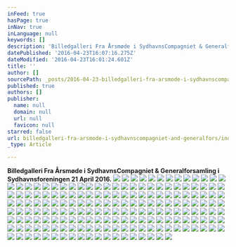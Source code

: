 ```yaml
---
inFeed: true
hasPage: true
inNav: true
inLanguage: null
keywords: []
description: 'Billedgalleri Fra Årsmøde i SydhavnsCompagniet & Generalforsamling i Sydhavnsforeningen 21 April 2016.'
datePublished: '2016-04-23T16:07:16.275Z'
dateModified: '2016-04-23T16:01:24.601Z'
title: ''
author: []
sourcePath: _posts/2016-04-23-billedgalleri-fra-arsmode-i-sydhavnscompagniet-and-generalfors.md
published: true
authors: []
publisher:
  name: null
  domain: null
  url: null
  favicon: null
starred: false
url: billedgalleri-fra-arsmode-i-sydhavnscompagniet-and-generalfors/index.html
_type: Article

---
```

**Billedgalleri Fra Årsmøde i SydhavnsCompagniet & Generalforsamling i Sydhavnsforeningen 21 April 2016\.**
![](https://the-grid-user-content.s3-us-west-2.amazonaws.com/f48edaff-24f0-4551-8d4f-9e8340451ca9.jpg)
![](https://the-grid-user-content.s3-us-west-2.amazonaws.com/6069739c-6548-4921-8fb4-98d098b6dfe6.jpg)
![](https://the-grid-user-content.s3-us-west-2.amazonaws.com/86bb2ca2-ecd7-4bb8-80ab-3306717c28e7.jpg)
![](https://the-grid-user-content.s3-us-west-2.amazonaws.com/221480e1-fff1-48a8-80d0-b8285bcada64.jpg)
![](https://the-grid-user-content.s3-us-west-2.amazonaws.com/99b42726-6d87-46cb-aff1-fb2454f74e59.jpg)
![](https://the-grid-user-content.s3-us-west-2.amazonaws.com/93d2a5b1-fe0c-4954-83de-e3d89789e352.jpg)
![](https://the-grid-user-content.s3-us-west-2.amazonaws.com/e7ea3421-4bec-4512-aa8f-6d1298c50c63.jpg)
![](https://the-grid-user-content.s3-us-west-2.amazonaws.com/bd011ade-a39c-47e9-8803-46c8ef5dae05.jpg)
![](https://the-grid-user-content.s3-us-west-2.amazonaws.com/60477ecd-b894-4991-8d18-705dbea64177.jpg)
![](https://the-grid-user-content.s3-us-west-2.amazonaws.com/66cbe1cd-ae12-4c3a-ab0c-df12f32d0769.jpg)
![](https://the-grid-user-content.s3-us-west-2.amazonaws.com/692bb932-1ed1-4fff-9b01-27e6c2976976.jpg)
![](https://the-grid-user-content.s3-us-west-2.amazonaws.com/e03a23e7-b740-43fb-ad29-e627f6ec3550.jpg)
![](https://the-grid-user-content.s3-us-west-2.amazonaws.com/592f087e-52d3-4a1a-9205-0b249259088a.jpg)
![](https://the-grid-user-content.s3-us-west-2.amazonaws.com/7e94fb42-720c-4d73-9464-a50822d97ad7.jpg)
![](https://the-grid-user-content.s3-us-west-2.amazonaws.com/7856d9fa-d5e5-42f6-af54-fd8a5206342f.jpg)
![](https://the-grid-user-content.s3-us-west-2.amazonaws.com/e37e297f-1fc2-4038-bff5-dc55cbe445e9.jpg)
![](https://the-grid-user-content.s3-us-west-2.amazonaws.com/fb8fa1f5-8aa5-43af-9e0c-792435737060.jpg)
![](https://the-grid-user-content.s3-us-west-2.amazonaws.com/8c1f8687-93c6-4173-9719-60b0309511d8.jpg)
![](https://the-grid-user-content.s3-us-west-2.amazonaws.com/c641dd66-c2a1-46d4-a151-28de7e2e80b9.jpg)
![](https://the-grid-user-content.s3-us-west-2.amazonaws.com/6b4f8ade-2aa8-4d9d-b4d0-a1eb118afacb.jpg)
![](https://the-grid-user-content.s3-us-west-2.amazonaws.com/4111d155-40be-4575-8067-64e08d147516.jpg)
![](https://the-grid-user-content.s3-us-west-2.amazonaws.com/9cdce438-f035-47e8-8e5b-44efbb325768.jpg)
![](https://the-grid-user-content.s3-us-west-2.amazonaws.com/18220e62-750c-4cc4-a009-66c6fbb69472.jpg)
![](https://the-grid-user-content.s3-us-west-2.amazonaws.com/708ae64c-9432-462b-a638-2441b3c594db.jpg)
![](https://the-grid-user-content.s3-us-west-2.amazonaws.com/2428f4a1-c173-47c3-aeb3-ed9b5ad89500.jpg)
![](https://the-grid-user-content.s3-us-west-2.amazonaws.com/07dfc016-84cf-4e64-b511-66a0e18e8ca4.jpg)
![](https://the-grid-user-content.s3-us-west-2.amazonaws.com/08f8baa6-6d5d-4754-9197-034d5869123e.jpg)
![](https://the-grid-user-content.s3-us-west-2.amazonaws.com/3f94a1ca-5334-4c68-8b18-93a9fee74baf.jpg)
![](https://the-grid-user-content.s3-us-west-2.amazonaws.com/69a578b7-60e7-4684-871b-960ae34b7192.jpg)
![](https://the-grid-user-content.s3-us-west-2.amazonaws.com/63c2ed65-1821-462e-b7fb-9120150fdd36.jpg)
![](https://the-grid-user-content.s3-us-west-2.amazonaws.com/525765fb-e9d3-40a9-9fff-c3f002028865.jpg)
![](https://the-grid-user-content.s3-us-west-2.amazonaws.com/a08f885e-ab26-4996-9b80-950f166f3a66.jpg)
![](https://the-grid-user-content.s3-us-west-2.amazonaws.com/e66188ea-4533-4c6e-a706-4e334390b329.jpg)
![](https://the-grid-user-content.s3-us-west-2.amazonaws.com/662b2470-118f-4c96-8b0b-ef7c92ab2341.jpg)
![](https://the-grid-user-content.s3-us-west-2.amazonaws.com/d2da2a7a-7581-47b4-b68d-2eb72b0dd27b.jpg)
![](https://the-grid-user-content.s3-us-west-2.amazonaws.com/034bb8e4-aa57-4177-bd0e-8a36f285d71b.jpg)
![](https://the-grid-user-content.s3-us-west-2.amazonaws.com/1eb5fe35-b350-4db2-b026-3607fbdbef9b.jpg)
![](https://the-grid-user-content.s3-us-west-2.amazonaws.com/34d48874-cc82-4d6a-b46c-adcd98d9a497.jpg)
![](https://the-grid-user-content.s3-us-west-2.amazonaws.com/7dbb417c-3113-450e-9ed9-2b8b4df23f53.jpg)
![](https://the-grid-user-content.s3-us-west-2.amazonaws.com/d0651dd5-eb2d-4605-8d4e-b04835321dc0.jpg)
![](https://the-grid-user-content.s3-us-west-2.amazonaws.com/4407b730-f888-4835-bd24-579b24066d91.jpg)
![](https://the-grid-user-content.s3-us-west-2.amazonaws.com/29df46cc-3149-4a5e-9253-e7973e0dd40f.jpg)
![](https://the-grid-user-content.s3-us-west-2.amazonaws.com/fa726689-37f5-4ec4-a3bb-fba3a92c556b.jpg)
![](https://the-grid-user-content.s3-us-west-2.amazonaws.com/3e65106c-7de2-4fb7-b3c3-eaf071a14205.jpg)
![](https://the-grid-user-content.s3-us-west-2.amazonaws.com/d74457ba-747e-4fb9-a350-fb83715fab66.jpg)
![](https://the-grid-user-content.s3-us-west-2.amazonaws.com/e561f709-b1e2-4992-bbd1-64c8342b7f6c.jpg)
![](https://the-grid-user-content.s3-us-west-2.amazonaws.com/a6d5ffec-42c0-495c-b59c-2e33632dac2d.jpg)
![](https://the-grid-user-content.s3-us-west-2.amazonaws.com/6867ef3d-02a9-4953-b5d2-0da9e4e14a25.jpg)
![](https://the-grid-user-content.s3-us-west-2.amazonaws.com/04ce9e21-c6f3-4fe8-a025-9910866fa655.jpg)
![](https://the-grid-user-content.s3-us-west-2.amazonaws.com/838812ec-f9b5-460b-b564-c0ea29cb4df6.jpg)
![](https://the-grid-user-content.s3-us-west-2.amazonaws.com/c86308b5-ca3d-47ad-a844-b86c91eee6d8.jpg)
![](https://the-grid-user-content.s3-us-west-2.amazonaws.com/76762453-c62a-4fd7-8af5-a05b335f4a75.jpg)
![](https://the-grid-user-content.s3-us-west-2.amazonaws.com/3f0f014f-a466-4a48-8cca-f6295b5e25df.jpg)
![](https://the-grid-user-content.s3-us-west-2.amazonaws.com/800cba1b-6e4f-44b7-8940-d895f6bb155b.jpg)
![](https://the-grid-user-content.s3-us-west-2.amazonaws.com/e6b9ce38-0ba5-4028-b0b5-1e66fb118800.jpg)
![](https://the-grid-user-content.s3-us-west-2.amazonaws.com/1706c6e0-666c-4a75-9e29-e7bd7577fced.jpg)
![](https://the-grid-user-content.s3-us-west-2.amazonaws.com/5c3c9c02-9190-4826-a9b5-f52e55de6f26.jpg)
![](https://the-grid-user-content.s3-us-west-2.amazonaws.com/377885ee-90ab-4d27-a056-f4ce0f5589e3.jpg)
![](https://the-grid-user-content.s3-us-west-2.amazonaws.com/30e5c1ef-a97a-4346-a3d8-0d4029b68ce7.jpg)
![](https://the-grid-user-content.s3-us-west-2.amazonaws.com/a8839abf-9d6f-456f-8ac7-f279aeab90b7.jpg)
![](https://the-grid-user-content.s3-us-west-2.amazonaws.com/524147ac-f177-4fd2-8a94-28461bd7f547.jpg)
![](https://the-grid-user-content.s3-us-west-2.amazonaws.com/5accadd9-c521-49dc-9947-9a5fc0ede687.jpg)
![](https://the-grid-user-content.s3-us-west-2.amazonaws.com/54c75039-e0f5-4746-b608-cbba19d3792f.jpg)
![](https://the-grid-user-content.s3-us-west-2.amazonaws.com/03fe4665-5000-4e6b-816e-db69ba7d4b5d.jpg)
![](https://the-grid-user-content.s3-us-west-2.amazonaws.com/bb55bdce-ade8-4149-906c-f496eba47a14.jpg)
![](https://the-grid-user-content.s3-us-west-2.amazonaws.com/2b12a733-c214-4009-b576-e2400a6f7e09.jpg)
![](https://the-grid-user-content.s3-us-west-2.amazonaws.com/5d3a430c-e3c0-451a-8288-24bdbb600f70.jpg)
![](https://the-grid-user-content.s3-us-west-2.amazonaws.com/9dfbe79e-1f97-4350-99d4-05742acbd970.jpg)
![](https://the-grid-user-content.s3-us-west-2.amazonaws.com/24ccc2ea-41b9-4210-8ae5-5aadc7b486a1.jpg)
![](https://the-grid-user-content.s3-us-west-2.amazonaws.com/b43b9c69-817d-4fd8-8f80-1909ff60baa8.jpg)
![](https://the-grid-user-content.s3-us-west-2.amazonaws.com/f3b32efd-571c-4375-bc62-ab73fb62579f.jpg)
![](https://the-grid-user-content.s3-us-west-2.amazonaws.com/7daf1be8-1afe-4ef9-b280-1d3d2d04097b.jpg)
![](https://the-grid-user-content.s3-us-west-2.amazonaws.com/badbb2a8-73de-469e-8928-1b93123fb41d.jpg)
![](https://the-grid-user-content.s3-us-west-2.amazonaws.com/bae92df0-04dc-4b7d-af6b-44be124592c1.jpg)
![](https://the-grid-user-content.s3-us-west-2.amazonaws.com/00142b9f-fe58-4668-89a5-eaa013f0cbc5.jpg)
![](https://the-grid-user-content.s3-us-west-2.amazonaws.com/63d546f9-c1dc-4d9f-963e-1d322c3e50f5.jpg)
![](https://the-grid-user-content.s3-us-west-2.amazonaws.com/ebd3c991-aa87-41f6-9caa-dcb7b46462ba.jpg)
![](https://the-grid-user-content.s3-us-west-2.amazonaws.com/44ec7260-d895-4931-bdaa-5f6975a1c0b7.jpg)
![](https://the-grid-user-content.s3-us-west-2.amazonaws.com/2c80bf0e-bc5e-474d-9442-24aa5ea13c76.jpg)
![](https://the-grid-user-content.s3-us-west-2.amazonaws.com/bfcd1458-df37-45ca-a656-cdf8de1557d6.jpg)
![](https://the-grid-user-content.s3-us-west-2.amazonaws.com/0ccc7403-e226-4a16-8686-baff50bc1238.jpg)
![](https://the-grid-user-content.s3-us-west-2.amazonaws.com/5334900a-8255-4105-874d-fdc9811c5156.jpg)
![](https://the-grid-user-content.s3-us-west-2.amazonaws.com/bbabddd1-914c-4c81-a9ee-3d7b338f8006.jpg)
![](https://the-grid-user-content.s3-us-west-2.amazonaws.com/80215c15-9a16-4267-a39d-5a4d61d7b73f.jpg)
![](https://the-grid-user-content.s3-us-west-2.amazonaws.com/d7e89c0a-18a3-4397-8994-21d7ff37b2a9.jpg)
![](https://the-grid-user-content.s3-us-west-2.amazonaws.com/f65d621f-9901-49cd-828a-19a9c8b92dd3.jpg)
![](https://the-grid-user-content.s3-us-west-2.amazonaws.com/7088a4c7-c96b-4265-8b1c-67eeb5eb4fb7.jpg)
![](https://the-grid-user-content.s3-us-west-2.amazonaws.com/d2f2c289-68cb-45f6-9234-63766608edff.jpg)
![](https://the-grid-user-content.s3-us-west-2.amazonaws.com/6f4ada6a-8fa9-40b2-b8be-ce2194a510a5.jpg)
![](https://the-grid-user-content.s3-us-west-2.amazonaws.com/1b9fed7e-9b92-4a77-a6e8-6dc36b1dbc5f.jpg)
![](https://the-grid-user-content.s3-us-west-2.amazonaws.com/6888bb5c-2f56-49d5-9cb1-7df814b31ae3.jpg)
![](https://the-grid-user-content.s3-us-west-2.amazonaws.com/b2c1326f-3944-4843-b923-9aa935b9a34f.jpg)
![](https://the-grid-user-content.s3-us-west-2.amazonaws.com/6c07dd95-12fb-479f-b454-49594e367c29.jpg)
![](https://the-grid-user-content.s3-us-west-2.amazonaws.com/b8a4a405-dc14-47a0-9ddd-87943d6737c4.jpg)
![](https://the-grid-user-content.s3-us-west-2.amazonaws.com/fb78f2ca-1bf5-4b90-8166-8379eeed1237.jpg)
![](https://the-grid-user-content.s3-us-west-2.amazonaws.com/8f34680d-7000-4ada-8b8a-29ebcc3a5de8.jpg)
![](https://the-grid-user-content.s3-us-west-2.amazonaws.com/fd84cb3d-338a-4054-bf61-8c7ba8d6e562.jpg)
![](https://the-grid-user-content.s3-us-west-2.amazonaws.com/af767c7c-31d1-455f-a184-5d2f5951e564.jpg)
![](https://the-grid-user-content.s3-us-west-2.amazonaws.com/3638d755-0cdd-4c9a-bcfd-730f79ebba4d.jpg)
![](https://the-grid-user-content.s3-us-west-2.amazonaws.com/f2cea5ef-ac23-4596-8a95-e58cdb97edeb.jpg)
![](https://the-grid-user-content.s3-us-west-2.amazonaws.com/63722f9d-aa5d-4c52-bfd9-96544429105e.jpg)
![](https://the-grid-user-content.s3-us-west-2.amazonaws.com/dadf2055-ceae-4b99-81b6-42420682cdd3.jpg)
![](https://the-grid-user-content.s3-us-west-2.amazonaws.com/6e0e81a0-4d11-4e7a-809c-92ec17831a25.jpg)
![](https://the-grid-user-content.s3-us-west-2.amazonaws.com/fb1f349f-616c-443f-b38a-e34c545468fc.jpg)
![](https://the-grid-user-content.s3-us-west-2.amazonaws.com/ef88e4b8-89cb-4794-9eee-048970f2e27a.jpg)
![](https://the-grid-user-content.s3-us-west-2.amazonaws.com/eaaccb1d-13e8-4f10-a666-4c74b25f46fd.jpg)
![](https://the-grid-user-content.s3-us-west-2.amazonaws.com/0249ce8a-970c-4c08-a301-758260a642ab.jpg)
![](https://the-grid-user-content.s3-us-west-2.amazonaws.com/49d736a9-5787-4343-8b74-83e5dcb3009f.jpg)
![](https://the-grid-user-content.s3-us-west-2.amazonaws.com/8fdd144a-13a8-4346-867d-3b256f299e33.jpg)
![](https://the-grid-user-content.s3-us-west-2.amazonaws.com/7b8e7427-fd9f-4a56-9d08-c248e87bee19.jpg)
![](https://the-grid-user-content.s3-us-west-2.amazonaws.com/eecd36b5-35b9-4df8-bbd3-80ffc36f8d2d.jpg)
![](https://the-grid-user-content.s3-us-west-2.amazonaws.com/fb4e39c2-fc13-4e94-8533-cf8a8aa11c98.jpg)
![](https://the-grid-user-content.s3-us-west-2.amazonaws.com/0e619a8b-6eea-4a23-88f3-591ed7a31ed5.jpg)
![](https://the-grid-user-content.s3-us-west-2.amazonaws.com/259e29a3-3859-47f6-a6e5-2170af89247d.jpg)
![](https://the-grid-user-content.s3-us-west-2.amazonaws.com/2efb54fa-38ad-41fb-953f-2d7510be1e06.jpg)
![](https://the-grid-user-content.s3-us-west-2.amazonaws.com/52cf5212-b63b-47bd-bb6a-b84ab5dde84b.jpg)
![](https://the-grid-user-content.s3-us-west-2.amazonaws.com/9c024ea1-530b-483f-b0ea-6657b907025f.jpg)
![](https://the-grid-user-content.s3-us-west-2.amazonaws.com/bf8ce232-ebc6-40cc-b4cf-52af9ba95ba0.jpg)
![](https://the-grid-user-content.s3-us-west-2.amazonaws.com/1a17024a-5a04-4f31-b1fb-e40c11c4d289.jpg)
![](https://the-grid-user-content.s3-us-west-2.amazonaws.com/02df5e27-30bf-46f0-9983-cd84e1632184.jpg)
![](https://the-grid-user-content.s3-us-west-2.amazonaws.com/71ac7484-f71d-4278-baf5-1038ca0b9441.jpg)
![](https://the-grid-user-content.s3-us-west-2.amazonaws.com/33be4a9f-a3fa-41db-bb87-32b43b24eea5.jpg)
![](https://the-grid-user-content.s3-us-west-2.amazonaws.com/db725033-34d9-46f7-b3f1-c5ac9d54d0ce.jpg)
![](https://the-grid-user-content.s3-us-west-2.amazonaws.com/31a36ec7-10e4-4acc-8998-9b14a297a677.jpg)
![](https://the-grid-user-content.s3-us-west-2.amazonaws.com/b5b36acf-dec4-49c8-b84e-510a0ce33957.jpg)
![](https://the-grid-user-content.s3-us-west-2.amazonaws.com/6aae3206-c0b4-4527-9872-67aea65d31d3.jpg)
![](https://the-grid-user-content.s3-us-west-2.amazonaws.com/7eda8cf8-b1e4-434d-82db-92622fdfbd31.jpg)
![](https://the-grid-user-content.s3-us-west-2.amazonaws.com/0ed79f28-14c3-4739-8488-b3c0e884baed.jpg)
![](https://the-grid-user-content.s3-us-west-2.amazonaws.com/931d434d-c056-45f7-b60b-9c733ae84139.jpg)
![](https://the-grid-user-content.s3-us-west-2.amazonaws.com/5a0e6c10-ed01-47c4-b2dd-9743035712cb.jpg)
![](https://the-grid-user-content.s3-us-west-2.amazonaws.com/c7607ca6-8afa-44b1-93cb-7ad0c46afe54.jpg)
![](https://the-grid-user-content.s3-us-west-2.amazonaws.com/82e8d848-44f7-4457-ac48-eeffb21096c0.jpg)
![](https://the-grid-user-content.s3-us-west-2.amazonaws.com/ddb4d138-2a31-49d8-b54a-c794c4c09a85.jpg)
![](https://the-grid-user-content.s3-us-west-2.amazonaws.com/6444894d-9da8-42bb-bd63-63abadcd6a8d.jpg)
![](https://the-grid-user-content.s3-us-west-2.amazonaws.com/ec4ac333-4ddb-4125-adab-f4a962f39eb4.jpg)
![](https://the-grid-user-content.s3-us-west-2.amazonaws.com/d62fc31d-1ada-49e6-9cab-fb4b3a746793.jpg)
![](https://the-grid-user-content.s3-us-west-2.amazonaws.com/c7e631f6-3c09-4746-9cc1-50dc0b6abf29.jpg)
![](https://the-grid-user-content.s3-us-west-2.amazonaws.com/3deb200a-1ceb-4154-afce-f00a20ff05d5.jpg)
![](https://the-grid-user-content.s3-us-west-2.amazonaws.com/a5519485-1a90-42a3-9876-b0c24d56ed4f.jpg)
![](https://the-grid-user-content.s3-us-west-2.amazonaws.com/e41e697c-4ef2-4fa8-b7ce-6d42f4bbbad0.jpg)
![](https://the-grid-user-content.s3-us-west-2.amazonaws.com/a7821a77-e9a8-423a-b4d3-fdb0fa00e990.jpg)
![](https://the-grid-user-content.s3-us-west-2.amazonaws.com/01ba289b-cdf8-4799-8fa5-c771245420d4.jpg)
![](https://the-grid-user-content.s3-us-west-2.amazonaws.com/51e327ca-5c56-4977-a47b-433a1704ee14.jpg)
![](https://the-grid-user-content.s3-us-west-2.amazonaws.com/d2eb25bc-f5f3-4e77-bbad-3a764882080b.jpg)
![](https://the-grid-user-content.s3-us-west-2.amazonaws.com/3aff0e19-f928-4ed4-9b0a-bb2b9ec9750f.jpg)
![](https://the-grid-user-content.s3-us-west-2.amazonaws.com/2c8e3a5b-231e-4c39-9e98-193541ff5de5.jpg)
![](https://the-grid-user-content.s3-us-west-2.amazonaws.com/8dc8f385-effa-4a23-add4-f19cd6291f8e.jpg)
![](https://the-grid-user-content.s3-us-west-2.amazonaws.com/6a9dff77-0d14-4259-bcae-6c30fce9fe04.jpg)
![](https://the-grid-user-content.s3-us-west-2.amazonaws.com/821bac5a-c33a-406e-b910-bfa8b6e916dc.jpg)
![](https://the-grid-user-content.s3-us-west-2.amazonaws.com/d907a086-3729-4964-a560-c9ffe1c0c250.jpg)
![](https://the-grid-user-content.s3-us-west-2.amazonaws.com/385c1c72-b50a-4173-b3b1-259173202ee0.jpg)
![](https://the-grid-user-content.s3-us-west-2.amazonaws.com/f70f3aa0-5ffe-45a7-b95d-80bc0626f322.jpg)
![](https://the-grid-user-content.s3-us-west-2.amazonaws.com/3f2ba4ec-df38-4511-956e-9c588e246557.jpg)
![](https://the-grid-user-content.s3-us-west-2.amazonaws.com/91dfacf5-f2f7-4d07-a62a-c71fa07a96c4.jpg)
![](https://the-grid-user-content.s3-us-west-2.amazonaws.com/c270fcba-6162-4409-80b2-f972d7c87a54.jpg)
![](https://the-grid-user-content.s3-us-west-2.amazonaws.com/76087f47-8ade-4008-a807-6935bdb27a71.jpg)
![](https://the-grid-user-content.s3-us-west-2.amazonaws.com/b23c5118-db8e-4fe3-abc3-0b7f34181172.jpg)
![](https://the-grid-user-content.s3-us-west-2.amazonaws.com/010462bc-b3d4-4d88-bafc-c605c9e4b65e.jpg)
![](https://the-grid-user-content.s3-us-west-2.amazonaws.com/42de9ae5-1ea7-439e-bba1-13f2c0a33951.jpg)
![](https://the-grid-user-content.s3-us-west-2.amazonaws.com/3a578a0b-efa3-488c-a295-8ed35efca102.jpg)
![](https://the-grid-user-content.s3-us-west-2.amazonaws.com/ac8a4a5d-a4b1-435f-a2b1-4b63155db007.jpg)
![](https://the-grid-user-content.s3-us-west-2.amazonaws.com/b5ffc8c7-5987-4595-90a3-4680b85359d3.jpg)
![](https://the-grid-user-content.s3-us-west-2.amazonaws.com/7fcef18b-2c59-4e1c-81ed-8b689228dd98.jpg)
![](https://the-grid-user-content.s3-us-west-2.amazonaws.com/7fae2485-2c6d-4ec3-951e-5c222d9e9b4d.jpg)
![](https://the-grid-user-content.s3-us-west-2.amazonaws.com/3f0dbd3e-f1b4-416b-8c73-69ad24eadd7e.jpg)
![](https://the-grid-user-content.s3-us-west-2.amazonaws.com/fabe23f6-a0e4-41aa-a9d5-f1d4a2e8d1a3.jpg)
![](https://the-grid-user-content.s3-us-west-2.amazonaws.com/93f0e3c7-16c5-4403-8e83-93003a0dbc65.jpg)
![](https://the-grid-user-content.s3-us-west-2.amazonaws.com/37ef1608-accb-4c51-ace0-7f939939ed34.jpg)
![](https://the-grid-user-content.s3-us-west-2.amazonaws.com/b2a11d2f-a2af-41b1-afc0-2c55ec0f7fc9.jpg)
![](https://the-grid-user-content.s3-us-west-2.amazonaws.com/fb89e8b1-ea74-4b31-8918-410944d2be65.jpg)
![](https://the-grid-user-content.s3-us-west-2.amazonaws.com/08b6e102-10ff-461d-8237-8f537d2ebd36.jpg)
![](https://the-grid-user-content.s3-us-west-2.amazonaws.com/23fae457-dc68-4c9d-b2e2-c0c8c93687ca.jpg)
![](https://the-grid-user-content.s3-us-west-2.amazonaws.com/4903e70b-c267-4a18-bdd2-45e8c5a774d4.jpg)
![](https://the-grid-user-content.s3-us-west-2.amazonaws.com/33418802-d8a4-416d-8c05-76700b12adaf.jpg)
![](https://the-grid-user-content.s3-us-west-2.amazonaws.com/01d2de21-6d86-4de2-adca-9ba4088074d0.jpg)
![](https://the-grid-user-content.s3-us-west-2.amazonaws.com/1d192566-298f-4be8-a6c2-911bc304dd01.jpg)
![](https://the-grid-user-content.s3-us-west-2.amazonaws.com/6be8f6ca-7806-49a4-9a94-cd912f3eae64.jpg)
![](https://the-grid-user-content.s3-us-west-2.amazonaws.com/9737fb7e-1047-4d3c-aaba-bbe99a60646c.jpg)
![](https://the-grid-user-content.s3-us-west-2.amazonaws.com/783ccc36-a3a1-491b-9d39-5c42a356fb88.jpg)
![](https://the-grid-user-content.s3-us-west-2.amazonaws.com/4a07caa3-6d7c-41f9-8420-2a08619303aa.jpg)
![](https://the-grid-user-content.s3-us-west-2.amazonaws.com/b6be297b-d8dd-43b0-b2ea-3463af638810.jpg)
![](https://the-grid-user-content.s3-us-west-2.amazonaws.com/64657137-4b6c-4e8a-a9fd-48304d956746.jpg)